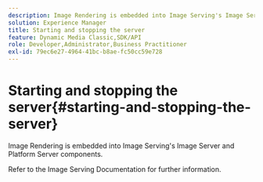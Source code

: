 ```yaml
---
description: Image Rendering is embedded into Image Serving's Image Server and Platform Server components.
solution: Experience Manager
title: Starting and stopping the server
feature: Dynamic Media Classic,SDK/API
role: Developer,Administrator,Business Practitioner
exl-id: 79ec6e27-4964-41bc-b8ae-fc50cc59e728
---
```

# Starting and stopping the server{#starting-and-stopping-the-server}

Image Rendering is embedded into Image Serving's Image Server and Platform Server components.

 Refer to the Image Serving Documentation for further information.
